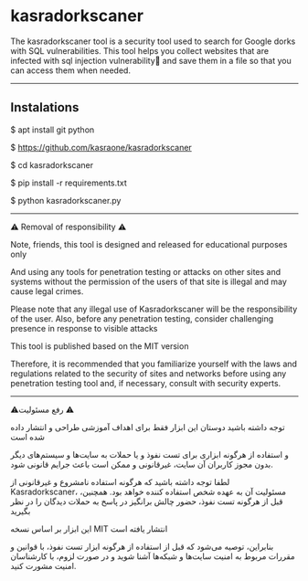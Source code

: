 # kasradorkscaner
The kasradorkscaner tool is a security tool used to search for Google dorks with SQL vulnerabilities. This tool helps you collect websites that are infected with sql injection vulnerability💉 and save them in a file so that you can access them when needed.




------------------------------------------------------------------------------------------------------------------------------------------------------------------------------------


## Instalations

$ apt install git python


$ https://github.com/kasraone/kasradorkscaner


$ cd kasradorkscaner


$ pip install -r requirements.txt


$ python kasradorkscaner.py



---------------------------------------------------------------------------------------------------------------------------------------------------------------------------------


⚠️ Removal of responsibility ⚠️

Note, friends, this tool is designed and released for educational purposes only

And using any tools for penetration testing or attacks on other sites and systems without the permission of the users of that site is illegal and may cause legal crimes.

Please note that any illegal use of Kasradorkscaner will be the responsibility of the user. Also, before any penetration testing, consider challenging presence in response to visible attacks

This tool is published based on the MIT version


Therefore, it is recommended that you familiarize yourself with the laws and regulations related to the security of sites and networks before using any penetration testing tool and, if necessary, consult with security experts.


---------------------------------------------------------------------------------------------------------------------------------------------------------------------------------


⚠️رفع مسئولیت ⚠️ 

توجه داشته باشید دوستان این ابزار فقط برای اهداف آموزشی طراحی و انتشار داده شده است 

و استفاده از هرگونه ابزاری برای تست نفوذ و یا حملات به سایت‌ها و سیستم‌های دیگر بدون مجوز کاربران آن سایت، غیرقانونی و ممکن است باعث جرایم قانونی شود.

لطفا توجه داشته باشید که هرگونه استفاده نامشروع و غیرقانونی از Kasradorkscaner، مسئولیت آن به عهده شخص استفاده کننده خواهد بود. همچنین، قبل از هرگونه تست نفوذ، حضور چالش برانگیز در پاسخ به حملات دیدگان را در نظر بگیرید

این ابزار بر اساس نسخه MIT انتشار یافته است


بنابراین، توصیه می‌شود که قبل از استفاده از هرگونه ابزار تست نفوذ، با قوانین و مقررات مربوط به امنیت سایت‌ها و شبکه‌ها آشنا شوید و در صورت لزوم، با کارشناسان امنیت مشورت کنید.


